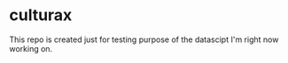 # culturax
This repo is created just for testing purpose of the datascipt I'm right now working on.
